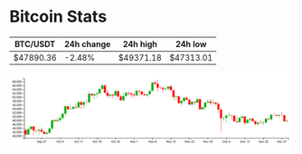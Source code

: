 # Bitcoin Stats

BTC/USDT|24h change|24h high|24h low|
|---|---|---|---|
|$47890.36|-2.48%|$49371.18|$47313.01|

<img src="./chart.svg">
